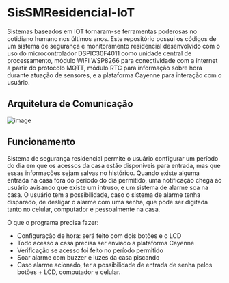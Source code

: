 # SisSMResidencial-IoT

Sistemas baseados em IOT tornaram-se ferramentas poderosas no cotidiano humano nos últimos anos. Este repositório possui os códigos de um sistema de segurança e monitoramento residencial  desenvolvido com o uso do microcontrolador DSPIC30F4011 como unidade central de processamento, módulo WiFi WSP8266 para conectividade com a internet a partir do protocolo MQTT, módulo RTC para informação sobre hora durante atuação de sensores, e a plataforma Cayenne para interação com o usuário.

## Arquitetura de Comunicação

![image](https://user-images.githubusercontent.com/61849864/103585448-d1c5fc00-4ec1-11eb-84c3-26b5fdb6c43a.png)
 
## Funcionamento

Sistema de segurança residencial permite o usuário configurar um período do dia em que os acessos da casa estão disponíveis para entrada, mas que essas informações sejam salvas no histórico. Quando existe alguma entrada na casa fora do período do dia permitido, uma notificação chega ao usuário avisando que existe um intruso, e um sistema de alarme soa na casa. O usuário tem a possibilidade, caso o sistema de alarme tenha disparado, de desligar o alarme com uma senha, que pode ser digitada tanto no celular, computador e pessoalmente na casa.

O que o programa precisa fazer:
-	Configuração de hora: será feito com dois botões e o LCD 
-	Todo acesso a casa precisa ser enviado a plataforma Cayenne
-	Verificação se acesso foi feito no período permitido
-	Soar alarme com buzzer e luzes da casa piscando
-	Caso alarme acionado, ter a possibilidade de entrada de senha pelos botões + LCD, computador e celular.
